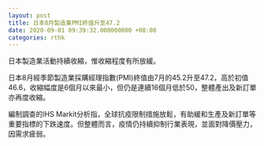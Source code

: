 ```yaml
---
layout: post
title: 日本8月製造業PMI終值升至47.2
date: 2020-09-01 09:39:32.000000000 +08:00
categories: rthk
---
```


日本製造業活動持續收縮，惟收縮程度有所放緩。

日本8月經季節製造業採購經理指數(PMI)終值由7月的45.2升至47.2，高於初值46.6，收縮幅度是6個月以來最小，但仍是連續16個月低於50，整體產出及新訂單亦再度收縮。

編制調查的IHS Markit分析指，全球抗疫限制措施放鬆，有助緩和生產及新訂單等重要指標的下跌速度。但整體而言，疫情仍持續抑制行業表現，並面對降價壓力，因需求疲弱。

